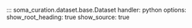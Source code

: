 ::: soma_curation.dataset.base.Dataset
    handler: python
    options:
        show_root_heading: true
        show_source: true
